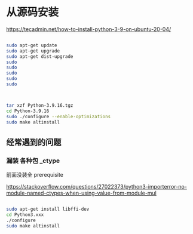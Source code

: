# 从源码安装


https://tecadmin.net/how-to-install-python-3-9-on-ubuntu-20-04/




```bash

sudo apt-get update
sudo apt-get upgrade
sudo apt-get dist-upgrade
sudo 
sudo 
sudo 
sudo 
sudo 



tar xzf Python-3.9.16.tgz 
cd Python-3.9.16 
sudo ./configure --enable-optimizations 
sudo make altinstall 
```




## 经常遇到的问题


### 漏装 各种包 _ctype
前面没装全 prerequisite


https://stackoverflow.com/questions/27022373/python3-importerror-no-module-named-ctypes-when-using-value-from-module-mul

```bash

sudo apt-get install libffi-dev
cd Python3.xxx
./configure
sudo make altinstall
```


### 

